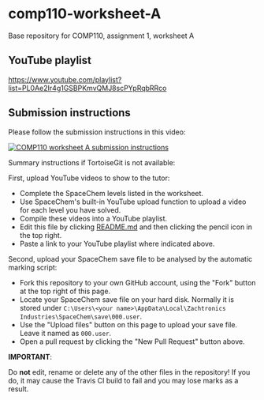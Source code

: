 # comp110-worksheet-A
Base repository for COMP110, assignment 1, worksheet A

## YouTube playlist
https://www.youtube.com/playlist?list=PL0Ae2Ir4g1GSBPKmvQMJ8scPYpRqbRRco

## Submission instructions

Please follow the submission instructions in this video:

[![COMP110 worksheet A submission instructions](http://img.youtube.com/vi/RZPPM0LZmn8/0.jpg)](https://youtu.be/RZPPM0LZmn8 "COMP110 worksheet A submission instructions")

Summary instructions if TortoiseGit is not available:

First, upload YouTube videos to show to the tutor:
* Complete the SpaceChem levels listed in the worksheet.
* Use SpaceChem's built-in YouTube upload function to upload a video for each level you have solved.
* Compile these videos into a YouTube playlist.
* Edit this file by clicking [README.md](README.md) and then clicking the pencil icon in the top right.
* Paste a link to your YouTube playlist where indicated above.

Second, upload your SpaceChem save file to be analysed by the automatic marking script:
* Fork this repository to your own GitHub account, using the "Fork" button at the top right of this page.
* Locate your SpaceChem save file on your hard disk. Normally it is stored under `C:\Users\<your name>\AppData\Local\Zachtronics Industries\SpaceChem\save\000.user`.
* Use the "Upload files" button on this page to upload your save file. Leave it named as `000.user`.
* Open a pull request by clicking the "New Pull Request" button above.

**IMPORTANT**: 

Do **not** edit, rename or delete any of the other files in the repository! If you do, it may cause the Travis CI build to fail and you may lose marks as a result.
